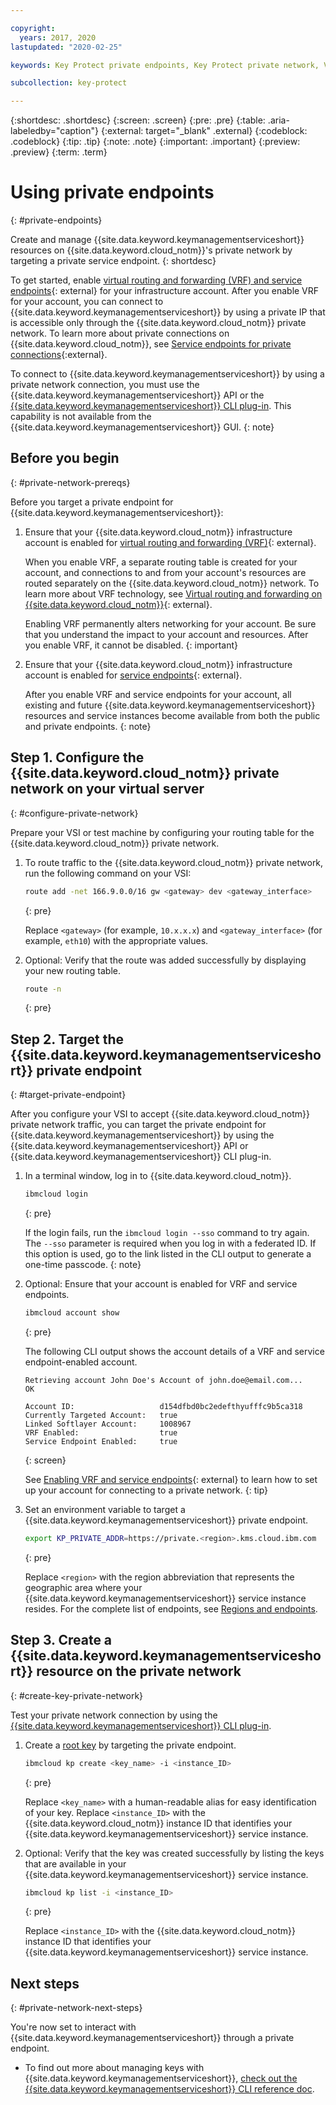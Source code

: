 ```yaml
---

copyright:
  years: 2017, 2020
lastupdated: "2020-02-25"

keywords: Key Protect private endpoints, Key Protect private network, VRF, service endpoints

subcollection: key-protect

---
```


{:shortdesc: .shortdesc}
{:screen: .screen}
{:pre: .pre}
{:table: .aria-labeledby="caption"}
{:external: target="_blank" .external}
{:codeblock: .codeblock}
{:tip: .tip}
{:note: .note}
{:important: .important}
{:preview: .preview}
{:term: .term}

# Using private endpoints
{: #private-endpoints}  

Create and manage {{site.data.keyword.keymanagementserviceshort}} resources on {{site.data.keyword.cloud_notm}}'s private network by targeting a private service endpoint.
{: shortdesc} 

To get started, enable [virtual routing and forwarding (VRF) and service endpoints](/docs/account?topic=account-vrf-service-endpoint){: external} for your infrastructure account. After you enable VRF for your account, you can connect to {{site.data.keyword.keymanagementserviceshort}} by using a private IP that is accessible only through the {{site.data.keyword.cloud_notm}} private network. To learn more about private connections on {{site.data.keyword.cloud_notm}}, see [Service endpoints for private connections](/docs/resources?topic=resources-service-endpoints){:external}.

To connect to {{site.data.keyword.keymanagementserviceshort}} by using a private network connection, you must use the {{site.data.keyword.keymanagementserviceshort}} API or the [{{site.data.keyword.keymanagementserviceshort}} CLI plug-in](/docs/key-protect?topic=key-protect-cli-reference). This capability is not available from the {{site.data.keyword.keymanagementserviceshort}} GUI.
{: note}

## Before you begin
{: #private-network-prereqs}

Before you target a private endpoint for {{site.data.keyword.keymanagementserviceshort}}: 

1. Ensure that your {{site.data.keyword.cloud_notm}} infrastructure account is enabled for [virtual routing and forwarding (VRF)](/docs/account?topic=account-vrf-service-endpoint#vrf){: external}.

    When you enable VRF, a separate routing table is created for your account, and connections to and from your account's resources are routed separately on the {{site.data.keyword.cloud_notm}} network. To learn more about VRF technology, see [Virtual routing and forwarding on {{site.data.keyword.cloud_notm}}](/docs/resources?topic=direct-link-overview-of-virtual-routing-and-forwarding-vrf-on-ibm-cloud){: external}.

    Enabling VRF permanently alters networking for your account. Be sure that you understand the impact to your account and resources. After you enable VRF, it cannot be disabled.
    {: important}
2. Ensure that your {{site.data.keyword.cloud_notm}} infrastructure account is enabled for [service endpoints](/docs/account?topic=account-vrf-service-endpoint#service-endpoint){: external}.

    After you enable VRF and service endpoints for your account, all existing and future {{site.data.keyword.keymanagementserviceshort}} resources and service instances become available from both the public and private endpoints.
    {: note}
    
## Step 1. Configure the {{site.data.keyword.cloud_notm}} private network on your virtual server
{: #configure-private-network}

Prepare your VSI or test machine by configuring your routing table for the {{site.data.keyword.cloud_notm}} private network.

1. To route traffic to the {{site.data.keyword.cloud_notm}} private network, run the following command on your VSI:

    ```sh
    route add -net 166.9.0.0/16 gw <gateway> dev <gateway_interface>
    ```
    {: pre}

    Replace `<gateway>` (for example, `10.x.x.x`) and `<gateway_interface>` (for example, `eth10`) with the appropriate values. 

2. Optional: Verify that the route was added successfully by displaying your new routing table.

    ```sh
    route -n
    ```
    {: pre}

## Step 2. Target the {{site.data.keyword.keymanagementserviceshort}} private endpoint 
{: #target-private-endpoint}

After you configure your VSI to accept {{site.data.keyword.cloud_notm}} private network traffic, you can target the private endpoint for {{site.data.keyword.keymanagementserviceshort}} by using the {{site.data.keyword.keymanagementserviceshort}} API or {{site.data.keyword.keymanagementserviceshort}} CLI plug-in.

1. In a terminal window, log in to {{site.data.keyword.cloud_notm}}.

    ```sh
    ibmcloud login 
    ```
    {: pre}

    If the login fails, run the `ibmcloud login --sso` command to try again. The `--sso` parameter is required when you log in with a federated ID. If this option is used, go to the link listed in the CLI output to generate a one-time passcode.
    {: note}

2. Optional: Ensure that your account is enabled for VRF and service endpoints.

    ```sh
    ibmcloud account show
    ```
    {: pre}

    The following CLI output shows the account details of a VRF and service endpoint-enabled account.

    ```
    Retrieving account John Doe's Account of john.doe@email.com...
    OK

    Account ID:                   d154dfbd0bc2edefthyufffc9b5ca318   
    Currently Targeted Account:   true   
    Linked Softlayer Account:     1008967 
    VRF Enabled:                  true  
    Service Endpoint Enabled:     true
    ```
    {: screen}

    See [Enabling VRF and service endpoints](/docs/account?topic=account-vrf-service-endpoint){: external} to learn how to set up your account for connecting to a private network.
    {: tip}

3. Set an environment variable to target a {{site.data.keyword.keymanagementserviceshort}} private endpoint.

    ```sh
    export KP_PRIVATE_ADDR=https://private.<region>.kms.cloud.ibm.com
    ```
    {: pre}

    Replace `<region>` with the region abbreviation that represents the geographic area where your {{site.data.keyword.keymanagementserviceshort}} service instance resides. For the complete list of endpoints, see [Regions and endpoints](/docs/key-protect?topic=key-protect-regions#connectivity-options).

## Step 3. Create a {{site.data.keyword.keymanagementserviceshort}} resource on the private network
{: #create-key-private-network}

Test your private network connection by using the [{{site.data.keyword.keymanagementserviceshort}} CLI plug-in](/docs/key-protect?topic=key-protect-set-up-cli).

1. Create a [root key](/docs/key-protect?topic=key-protect-create-root-keys) by targeting the private endpoint.

    ```sh
    ibmcloud kp create <key_name> -i <instance_ID>
    ```
    {: pre}

    Replace `<key_name>` with a human-readable alias for easy identification of your key. Replace `<instance_ID>` with the {{site.data.keyword.cloud_notm}} instance ID that identifies your {{site.data.keyword.keymanagementserviceshort}} service instance.

2. Optional: Verify that the key was created successfully by listing the keys that are available in your {{site.data.keyword.keymanagementserviceshort}} service instance.

    ```sh
    ibmcloud kp list -i <instance_ID>
    ```
    {: pre}

    Replace `<instance_ID>` with the {{site.data.keyword.cloud_notm}} instance ID that identifies your {{site.data.keyword.keymanagementserviceshort}} service instance.

## Next steps
{: #private-network-next-steps}

You're now set to interact with {{site.data.keyword.keymanagementserviceshort}} through a private endpoint.

- To find out more about managing keys with {{site.data.keyword.keymanagementserviceshort}}, [check out the {{site.data.keyword.keymanagementserviceshort}} CLI reference doc](/docs/key-protect?topic=key-protect-cli-reference).


